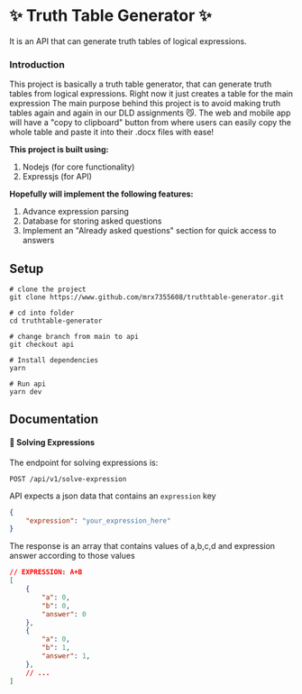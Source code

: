 # :sparkles: Truth Table Generator :sparkles:
It is an API that can generate truth tables of logical expressions.

### Introduction
This project is basically a truth table generator, that can generate truth tables from logical expressions. Right now it just creates a table for the main expression
The main purpose behind this project is to avoid making truth tables again and again in our DLD assignments :smirk_cat:. The web and mobile app will have a "copy to clipboard" button from where users can easily copy the whole table and paste it into their .docx files with ease!

**This project is built using:**
1. Nodejs (for core functionality)
2. Expressjs (for API)

**Hopefully will implement the following features:**
1. Advance expression parsing
2. Database for storing asked questions
3. Implement an "Already asked questions" section for quick access to answers

## Setup

```
# clone the project
git clone https://www.github.com/mrx7355608/truthtable-generator.git

# cd into folder
cd truthtable-generator

# change branch from main to api
git checkout api

# Install dependencies
yarn

# Run api
yarn dev
```

## Documentation

#### :space_invader: Solving Expressions

The endpoint for solving expressions is:
```http
POST /api/v1/solve-expression
```

API expects a json data that contains an `expression` key

```json
{
    "expression": "your_expression_here"
}
```
The response is an array that contains values of a,b,c,d and expression answer according to those values
```json
// EXPRESSION: A+B
[
    {
        "a": 0,
        "b": 0,
        "answer": 0
    },
    {
        "a": 0,
        "b": 1,
        "answer": 1,
    },
    // ...
]
```
